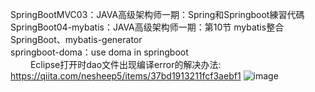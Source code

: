 SpringBootMVC03：JAVA高级架构师一期：Spring和Springboot練習代碼<br>
SpringBoot04-mybatis：JAVA高级架构师一期：第10节 mybatis整合SpringBoot、mybatis-generator<br>
springboot-doma：use doma in springboot<br>
&emsp;&emsp; Eclipse打开时dao文件出现编译error的解决办法: https://qiita.com/nesheep5/items/37bd1913211fcf3aebf1
  ![image](https://user-images.githubusercontent.com/82422305/115133104-b03beb00-a040-11eb-9f31-ea5f5c180f17.png)

